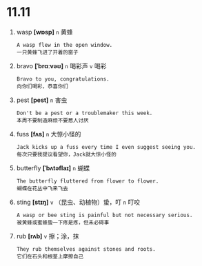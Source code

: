 # 11.11




1. wasp **[wɒsp]** `n` 黄蜂
    ```
    A wasp flew in the open window.
    一只黄蜂飞进了开着的窗子
    ```

2. bravo **[ˈbrɑːvəʊ]** `n` 喝彩声 `v` 喝彩
    ```
    Bravo to you, congratulations.
    向你们喝彩，恭喜你们
    ```

3. pest **[pest]** `n` 害虫
    ```
    Don't be a pest or a troublemaker this week.
    本周不要制造麻烦不要惹人讨厌
    ```

4. fuss **[fʌs]** `n` 大惊小怪的
    ```
    Jack kicks up a fuss every time I even suggest seeing you.
    每次只要我提议看望你，Jack就大惊小怪的
    ```

5. butterfly **[ˈbʌtəflaɪ]** `n` 蝴蝶
    ```
    The butterfly fluttered from flower to flower.
    蝴蝶在花丛中飞来飞去
    ```

6. sting **[stɪŋ]** `v` （昆虫、动植物）蛰，叮 `n` 叮咬
    ```
    A wasp or bee sting is painful but not necessary serious.
    被黄蜂或蜜蜂蛰一下疼是疼，但未必碍事
    ```

7. rub **[rʌb]** `v` 擦；涂，抹
    ```
    They rub themselves against stones and roots.
    它们在石头和根茎上摩擦自己
    ```
